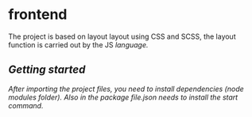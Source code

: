 # frontend
The project is based on layout layout using CSS and SCSS, the layout function is carried out by the JS <i>language.


## Getting started
After importing the project files, you need to install dependencies (node modules folder). Also in the package file.json needs to install the start command.

